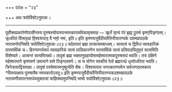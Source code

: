 +++
title = "२३"

+++
अथ त्रयोविंशोऽनुवाकः।
________________________
पूर्वोक्तप्रकारेणोपासीनस्य  पुरुषस्योपास्यनमस्कारार्थमेकामृचमाह —
ऋ॒तँ स॒त्यं प॑रं ब्र॒ह्म॒ पु॒रुषं॑ कृष्ण॒पिङ्ग॑लम्।
ऊ॒र्ध्वरे॑तं  वि॑रूपा॒क्षं वि॒श्वरू॑पाय॒  वै नमो॒ नमः॑, इति॥
इति कृष्णयजुर्वेदीयतैत्तिरीयारण्यके  दशमप्रपाठके  नारायणोपनिषदि त्रयोविंशोऽनुवाकः॥२३॥
यदेतत्परं ब्रह्म तत्सत्यमबाध्यम्। सत्यत्वं च द्विविधं व्यावहारिकं पारमार्थिकं च। हिरण्यगर्भरूपं व्यावहारिकं सत्यं तान्निकारणेन पारमार्थिकं सत्यं प्रतिपादयितुमृतं सत्यमिति विशेष्यते। अत्यन्तं सत्यमित्यर्थः। तादृशं ब्रह्म भक्तानुग्रहायोमामहेश्वरात्मकपुरुषरूपं भवति। तत्र दक्षिणे महेश्वरभागे कृष्णवर्ण उमाभागे वामे पिङ्गलवर्णः। स च योगेन स्वकीयं रेतो ब्रह्मरन्ध्रे धृत्वोर्ध्वरेता भवति। त्रिनेत्रत्वाद्विरूपाक्षः।
तादृशं परमेश्वरमनुश्रुत्येति  शेषः। विश्वरूपाय जगत्कारणत्वेन सर्वजगदात्मकाय *विरूपाक्षाय पुरुषायैष नमस्कारोऽस्तु॥
इति कृष्णयजुर्वेदीयतैत्तिरीयारण्यकदशमप्रपाठके नारायणीयापरनामधेययुक्तायां याज्ञिक्यामुपनिषदि भाष्ये त्रयोविंशोऽनुवाकः॥२३॥
________________________
